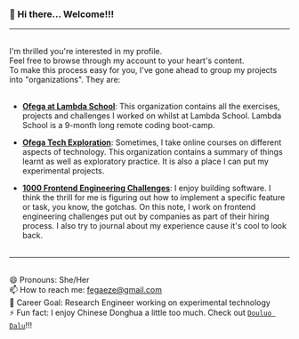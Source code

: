 ### 👋 Hi there... Welcome!!!         
<hr/>

&nbsp;        
I'm thrilled you're interested in my profile.      
Feel free to browse through my account to your heart's content.      
To make this process easy for you, I've gone ahead to group my projects into "organizations". They are:          
&nbsp;  

- **[Ofega at Lambda School](https://github.com/Ofega-at-Lambda-School)**: This organization contains all the exercises, projects and challenges I worked on whilst at Lambda School. Lambda School is a 9-month long remote coding boot-camp.

- **[Ofega Tech Exploration](https://github.com/UT-MSC-SWE)**: Sometimes, I take online courses on different aspects of technology. This organization contains a summary of things learnt as well as exploratory practice. It is also a place I can put my experimental projects.

- **[1000 Frontend Engineering Challenges](https://github.com/1000-Frontend-Engineering-Challenges)**: I enjoy building software. I think the thrill for me is figuring out how to implement a specific feature or task, you know, the gotchas. On this note, I work on frontend engineering challenges put out by companies as part of their hiring process. I also try to journal about my experience cause it's cool to look back.       
&nbsp; 

<hr/>

&nbsp;       
😄 Pronouns: She/Her      
📫 How to reach me: fegaeze@gmail.com      
💪 Career Goal: Research Engineer working on experimental technology      
⚡ Fun fact: I enjoy Chinese Donghua a little too much. Check out [`Douluo Dalu`](https://www.youtube.com/watch?v=sry61pny9J0&list=PL2iQPHlA1Bhwlq38FrUJdZ2t0Q9DKc5KB&ab_channel=%E8%85%BE%E8%AE%AF%E8%A7%86%E9%A2%91)!!!      